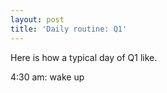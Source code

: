 ```yaml
---
layout: post
title: 'Daily routine: Q1'
---
```



<p class="message">
  Here is how a typical day of Q1 like.
</p>

4:30 am: wake up 